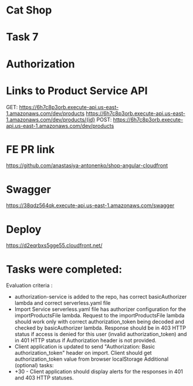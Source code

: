 # Cat Shop

# Task 7
# Authorization

# Links to Product Service API
GET:
https://6h7c8p3orb.execute-api.us-east-1.amazonaws.com/dev/products
https://6h7c8p3orb.execute-api.us-east-1.amazonaws.com/dev/products/{id}
POST:
https://6h7c8p3orb.execute-api.us-east-1.amazonaws.com/dev/products

# FE PR link
https://github.com/anastasiya-antonenko/shop-angular-cloudfront

# Swagger
https://38qdz564qk.execute-api.us-east-1.amazonaws.com/swagger

# Deploy
https://d2eqrbxs5gge55.cloudfront.net/

# Tasks were completed:
  Evaluation criteria :
* authorization-service is added to the repo, has correct basicAuthorizer lambda and correct serverless.yaml file
* Import Service serverless.yaml file has authorizer configuration for the importProductsFile lambda. 
    Request to the importProductsFile lambda should work only with correct authorization_token being decoded and checked by
    basicAuthorizer lambda. Response should be in 403 HTTP status if access is denied for this user (invalid authorization_token) 
    and in 401 HTTP status if Authorization header is not provided.
* Client application is updated to send "Authorization: Basic authorization_token" header on import. 
    Client should get authorization_token value from browser localStorage
  Additional (optional) tasks:
* +30 - Client application should display alerts for the responses in 401 and 403 HTTP statuses.
